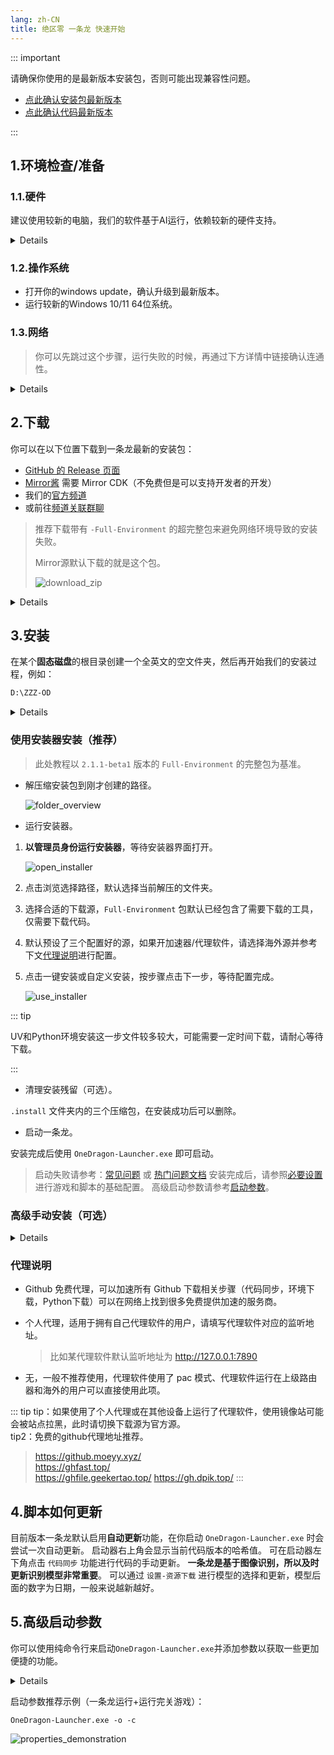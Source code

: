 ```yaml
---
lang: zh-CN
title: 绝区零 一条龙 快速开始
---
```


::: important

请确保你使用的是最新版本安装包，否则可能出现兼容性问题。
- [点此确认安装包最新版本](https://github.com/OneDragon-Anything/ZenlessZoneZero-OneDragon/releases)
- [点此确认代码最新版本](https://github.com/OneDragon-Anything/ZenlessZoneZero-OneDragon/commits/main/)

:::

## 1.环境检查/准备

### 1.1.硬件

建议使用较新的电脑，我们的软件基于AI运行，依赖较新的硬件支持。

<details>

基于绝区零[官方公告](https://zzz.mihoyo.com/news/124528?category=279)，公测要求支持配置最低为：

```bash
PC端：第七代英特尔酷睿i5，8G内存，英伟达GeForce GTX970及以上
```

且本脚本需要额外的算力以支持OCR/推理，因此本项目运行基本配置为：

- 台式机
  - 第八代英特尔酷睿i5及以上
  - 8G内存及以上
  - 英伟达GeForce GTX1060及以上
- 笔记本
  - 第十二代英特尔酷睿i5及以上
  - 8G内存及以上
  - 英伟达GeForce GTX1060及以上

 E3等更低的配置 算力不够/缺少指令集 无法保证逻辑流畅运行，请优先考虑升级硬件。 AMD请参考各家天梯图等效换算。

有社区案例表明可以在插入VR眼镜后的 运行windows系统的Steam Deck 上运行。

但是请注意，Steam Deck 并非完美支持，可能存在一些兼容性问题。

如果你发现了新的兼容硬件不在上述清单中，[欢迎分享](https://pd.qq.com/g/onedrag00n?subc=716388285)
</details>

### 1.2.操作系统

- 打开你的windows update，确认升级到最新版本。
- 运行较新的Windows 10/11 64位系统。

### 1.3.网络

> 你可以先跳过这个步骤，运行失败的时候，再通过下方详情中链接确认连通性。

<details>

每个大类至少要有一个联通，如果都不通，尝试使用手机热点或其他方式。

- 代码源
  - [Github](https://github.com/OneDragon-Anything/ZenlessZoneZero-OneDragon)
  - [Gitee](https://gitee.com/OneDragon-Anything/ZenlessZoneZero-OneDragon)
- PIP源
  - [官方pip源](https://pypi.org/project/pip/)
  - [清华pip镜像源](https://mirrors.tuna.tsinghua.edu.cn/help/pypi/)
  - [阿里云pip镜像源](https://mirrors.aliyun.com/pypi/)

</details>

## 2.下载

<a id="download-package"></a>

你可以在以下位置下载到一条龙最新的安装包：
- [GitHub 的 Release 页面](https://github.com/OneDragon-Anything/ZenlessZoneZero-OneDragon/releases)
- [Mirror酱](https://mirrorchyan.com/zh/projects?rid=ZZZ-OneDragon&source=zzzgh-release) 需要 Mirror CDK（不免费但是可以支持开发者的开发）
- 我们的[官方频道](https://pd.qq.com/g/onedrag00n)
- 或前往[频道关联群聊](https://pd.qq.com/g/onedrag00n)

> 推荐下载带有 `-Full-Environment` 的超完整包来避免网络环境导致的安装失败。
>
> Mirror源默认下载的就是这个包。
>
> ![download_zip](quickstart/download_zip.gif)

<details>
源码下载，仅适用高级玩家。

```bash
git clone https://github.com/OneDragon-Anything/ZenlessZoneZero-OneDragon.git
```

</details>

## 3.安装

在某个**固态磁盘**的根目录创建一个全英文的空文件夹，然后再开始我们的安装过程，例如：

```bash
D:\ZZZ-OD
```

<details>

1. 不要放在非英文字符路径下。
   - 例如 "C:\用户\你的名字\..." 这种路径会导致python环境无法创建。
   - 或者 "D:\英文\one-dragon\..."，也不可以。
2. 不要包含空格。
   - 可能会导致路径解析错误。
3. 不要使用过长的路径名。
   - 例如"C:\THISPATHISWAYTOOOOOOOOOOOOOOOOOOOOOOOOOOOOLONG\..." 会导致路径解析错误。
4. 一定要使用固态硬盘。
   - 用机械硬盘不是不能用，但是凹深渊总是少几千分的话...
5. 如果你没有D盘，那你就用C盘吧。

还有一些其他的奇怪情况，无法穷举，请务必按照上述要求创建路径。
</details>

### **使用安装器安装（推荐）**

> 此处教程以 `2.1.1-beta1` 版本的 `Full-Environment` 的完整包为基准。

- 解压缩安装包到刚才创建的路径。

  ![folder_overview](./quickstart/folder_overview.png)

- 运行安装器。

1. **以管理员身份运行安装器**，等待安装器界面打开。

   ![open_installer](quickstart/open_installer.gif)

2. 点击浏览选择路径，默认选择当前解压的文件夹。

3. 选择合适的下载源，`Full-Environment` 包默认已经包含了需要下载的工具，仅需要下载代码。

4. 默认预设了三个配置好的源，如果开加速器/代理软件，请选择海外源并参考下文[代理说明](#代理说明)进行配置。

5. 点击一键安装或自定义安装，按步骤点击下一步，等待配置完成。

   ![use_installer](quickstart/use_installer.gif)

::: tip

UV和Python环境安装这一步文件较多较大，可能需要一定时间下载，请耐心等待下载。

:::

- 清理安装残留（可选）。

`.install` 文件夹内的三个压缩包，在安装成功后可以删除。

- 启动一条龙。

安装完成后使用 `OneDragon-Launcher.exe` 即可启动。
> 启动失败请参考：[常见问题](faq.md) 或 [热门问题文档](https://docs.qq.com/doc/p/7add96a4600d363b75d2df83bb2635a7c6a969b5)
> 安装完成后，请参照[必要设置](./docs/config.md)进行游戏和脚本的基础配置。
> 高级启动参数请参考[启动参数](#高级启动参数)。

### **高级手动安装（可选）**

<details>

高级玩家废话少说。

```bash
git clone https://github.com/OneDragon-Anything/ZenlessZoneZero-OneDragon.git
cd ZenlessZoneZero-OneDragon
pip install -r requirements-prod.txt
pip install -r requirements-gamepad.txt
# 启动游戏
./OneDragon-Launcher.exe
```

</details>

### **代理说明**

- Github 免费代理，可以加速所有 Github 下载相关步骤（代码同步，环境下载，Python下载）可以在网络上找到很多免费提供加速的服务商。
  
- 个人代理，适用于拥有自己代理软件的用户，请填写代理软件对应的监听地址。
  > 比如某代理软件默认监听地址为 http://127.0.0.1:7890

- 无，一般不推荐使用，代理软件使用了 pac 模式、代理软件运行在上级路由器和海外的用户可以直接使用此项。

::: tip
  tip：如果使用了个人代理或在其他设备上运行了代理软件，使用镜像站可能会被站点拉黑，此时请切换下载源为官方源。<br>
  tip2：免费的github代理地址推荐。<br>
  > https://github.moeyy.xyz/<br>
  > https://ghfast.top/<br>
  > https://ghfile.geekertao.top/
  > https://gh.dpik.top/
:::

## 4.脚本如何更新

目前版本一条龙默认启用**自动更新**功能，在你启动 `OneDragon-Launcher.exe` 时会尝试一次自动更新。
启动器右上角会显示当前代码版本的哈希值。
可在启动器左下角点击 `代码同步` 功能进行代码的手动更新。
**一条龙是基于图像识别，所以及时更新识别模型非常重要**。
可以通过 `设置-资源下载` 进行模型的选择和更新，模型后面的数字为日期，一般来说越新越好。

## 5.高级启动参数

<a id="高级启动参数"></a>

你可以使用纯命令行来启动`OneDragon-Launcher.exe`并添加参数以获取一些更加便捷的功能。

<details>

- OneDragon 不支持自动启动运行，启动参数可完成 OneDragon 启动后自动运行。
- OneDragon 自带拉起对应游戏的功能，请特别注意在 OneDragon 本体内选择好对应游戏的路径，否则无法拉起对应游戏启动。
- OneDragon 参数也可自行在任务计划程序等填写善用，意图完成 OneDragon 自动启动运行。

```shell
usage: OneDragon-Launcher.exe [-h] [-v] [-o] [-c] [-s [SHUTDOWN]] [-i INSTANCE]

绝区零 一条龙 启动器

options:
  -h, --help            显示帮助信息
  -v, --version         显示版本号
  -o, --onedragon       一条龙运行
  -c, --close-game      运行后关闭游戏
  -s [SHUTDOWN], --shutdown [SHUTDOWN]
                        运行后关机，可指定延迟秒数，默认60秒
  -i INSTANCE, --instance INSTANCE
                        指定运行的账号实例，多个用英文逗号分隔，如：1,2
```

</details>

启动参数推荐示例（一条龙运行+运行完关游戏）：

```shell
OneDragon-Launcher.exe -o -c
```

![properties_demonstration](quickstart/properties_demonstration.png)